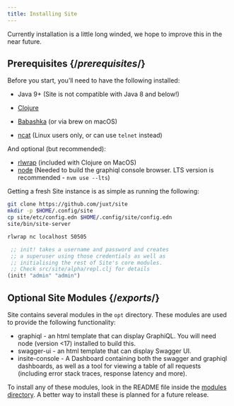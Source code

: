 ```yaml
---
title: Installing Site
---
```


<Intro>

Currently installation is a little long winded, we hope to improve this in the near future.

</Intro>

## Prerequisites {/_prerequisites_/}

Before you start, you’ll need to have the following installed:

- Java 9+ (Site is not compatible with Java 8 and below!)

- [Clojure](https://clojure.org/guides/getting_started)

- [Babashka](https://github.com/babashka/babashka/releases) (or via brew on macOS)

- [ncat](https://nmap.org/book/inst-linux.html) (Linux users only, or can use `telnet` instead)

And optional (but recommended):

- [rlwrap](https://github.com/hanslub42/rlwrap) (included with Clojure on MacOS)
- [node](https://nodejs.dev/download/package-manager/#nvm) (Needed to build the graphiql console browser. LTS version is recommended - `nvm use --lts`)

Getting a fresh Site instance is as simple as running the following:

<PackageImport>

```bash
git clone https://github.com/juxt/site
mkdir -p $HOME/.config/site
cp site/etc/config.edn $HOME/.config/site/config.edn
site/bin/site-server
```

```bash
rlwrap nc localhost 50505
```

```clojure Site REPL
 ;; init! takes a username and password and creates
 ;; a superuser using those credentials as well as
 ;; initialising the rest of Site's core modules.
 ;; Check src/site/alpha/repl.clj for details
(init! "admin" "admin")
```

</PackageImport>

## Optional Site Modules {/_exports_/}

Site contains several modules in the `opt` directory. These modules are used to provide the following functionality:

- graphiql - an html template that can display GraphiQL. You will need node (version <17) installed to build this.
- swagger-ui - an html template that can display Swagger UI.
- insite-console - A Dashboard containing both the swagger and graphiql dashboards, as well as a tool for viewing a table of all requests (including error stack traces, response latency and more).

To install any of these modules, look in the README file inside the [modules directory](https://github.com/juxt/site/tree/master/opt). A better way to install these is planned for a future release.
